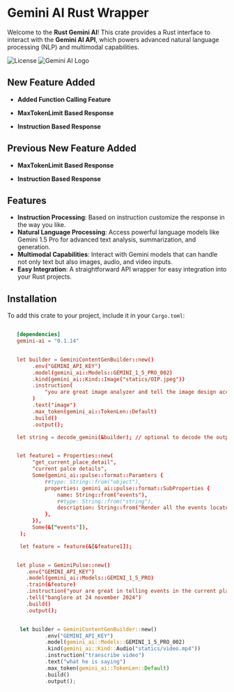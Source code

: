 # Gemini AI Rust Wrapper

Welcome to the **Rust Gemini AI**! This crate provides a Rust interface to interact with the **Gemini AI API**, which powers advanced natural language processing (NLP) and multimodal capabilities.

![License](https://img.shields.io/badge/license-MIT-blue.svg)
![Gemini AI Logo](https://img.shields.io/crates/v/gemini-ai)

## New Feature Added

- **Added Function Calling Feature**

- **MaxTokenLimit Based Response**

- **Instruction Based Response**

## Previous New Feature Added

- **MaxTokenLimit Based Response**

- **Instruction Based Response**

## Features

- **Instruction Processing**: Based on instruction customize the response in the way you like.
- **Natural Language Processing**: Access powerful language models like Gemini 1.5 Pro for advanced text analysis, summarization, and generation.
- **Multimodal Capabilities**: Interact with Gemini models that can handle not only text but also images, audio, and video inputs.
- **Easy Integration**: A straightforward API wrapper for easy integration into your Rust projects.

## Installation

To add this crate to your project, include it in your `Cargo.toml`:

```toml

   [dependencies]
   gemini-ai = "0.1.14"

```

```toml

   let builder = GeminiContentGenBuilder::new()
        .env("GEMINI_API_KEY")
        .model(gemini_ai::Models::GEMINI_1_5_PRO_002)
        .kind(gemini_ai::Kind::Image("statics/OIP.jpeg"))
        .instruction(
            "you are great image analyzer and tell the image design accuratly and how it can be made great",
        )
        .text("image")
        .max_token(gemini_ai::TokenLen::Default)
        .build()
        .output();

   let string = decode_gemini(&builder); // optional to decode the output if it sends the reponse else error

```

```toml

   let feature1 = Properties::new(
        "get_current_place_detail",
        "current palce details",
        Some(gemini_ai::pulse::format::Paramters {
            r#type: String::from("object"),
            properties: gemini_ai::pulse::format::SubProperties {
                name: String::from("events"),
                r#type: String::from("string"),
                description: String::from("Render all the events located in current location"),
            },
        }),
        Some(&["events"]),
    );

    let feature = feature(&[&feature1]);

```

```toml

   let pluse = GeminiPulse::new()
      .env("GEMINI_API_KEY")
      .model(gemini_ai::Models::GEMINI_1_5_PRO)
      .train(&feature)
      .instruction("your are great in telling events in the current place")
      .tell("banglore at 24 november 2024")
      .build()
      .output();

```

```rust

    let builder = GeminiContentGenBuilder::new()
            .env("GEMINI_API_KEY")
            .model(gemini_ai::Models::GEMINI_1_5_PRO_002)
            .kind(gemini_ai::Kind::Audio("statics/video.mp4"))
            .instruction("transcribe video")
            .text("what he is saying")
            .max_token(gemini_ai::TokenLen::Default)
            .build()
            .output();

```
